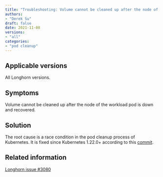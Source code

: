 ```yaml
---
title: "Troubleshooting: Volume cannot be cleaned up after the node of the workload pod is down and recovered"
authors:
- "Derek Su"
draft: false
date: 2021-11-08
versions:
- "all"
categories:
- "pod cleanup"
---
```


## Applicable versions

All Longhorn versions.

## Symptoms

Volume cannot be cleaned up after the node of the workload pod is down and recovered.

## Solution

The root cause is a race condition in the pod cleanup process of Kubernetes.
It is fixed since Kubernetes 1.22.0+ according to this [commit](https://github.com/kubernetes/kubernetes/commit/3eadd1a9ead7a009a9abfbd603a5efd0560473cc).
<!-- truncate -->

## Related information

[Longhorn issue #3080](https://github.com/longhorn/longhorn/issues/3080)
